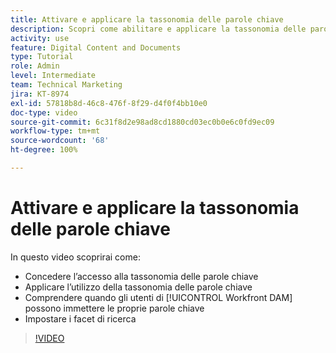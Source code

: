 ```yaml
---
title: Attivare e applicare la tassonomia delle parole chiave
description: Scopri come abilitare e applicare la tassonomia delle parole chiave, quando gli utenti possono immettere le proprie parole chiave e impostare i facet di ricerca in [!UICONTROL Workfront DAM].
activity: use
feature: Digital Content and Documents
type: Tutorial
role: Admin
level: Intermediate
team: Technical Marketing
jira: KT-8974
exl-id: 57818b8d-46c8-476f-8f29-d4f0f4bb10e0
doc-type: video
source-git-commit: 6c31f8d2e98ad8cd1880cd03ec0b0e6c0fd9ec09
workflow-type: tm+mt
source-wordcount: '68'
ht-degree: 100%

---
```


# Attivare e applicare la tassonomia delle parole chiave

In questo video scoprirai come:

* Concedere l’accesso alla tassonomia delle parole chiave
* Applicare l’utilizzo della tassonomia delle parole chiave
* Comprendere quando gli utenti di [!UICONTROL Workfront DAM] possono immettere le proprie parole chiave
* Impostare i facet di ricerca

>[!VIDEO](https://video.tv.adobe.com/v/335237/?quality=12&learn=on)

